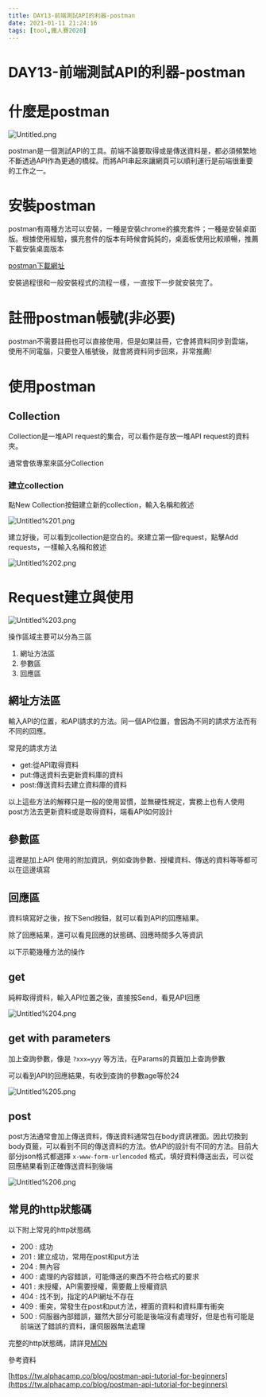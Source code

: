 ```yaml
---
title: DAY13-前端測試API的利器-postman
date: 2021-01-11 21:24:16
tags: [tool,鐵人賽2020]
---
```

# DAY13-前端測試API的利器-postman

# 什麼是postman

![Untitled.png](Untitled.png)

postman是一個測試API的工具。前端不論要取得或是傳送資料是，都必須頻繁地不斷透過API作為更通的橋樑。而將API串起來讓網頁可以順利運行是前端很重要的工作之一。

# 安裝postman

postman有兩種方法可以安裝，一種是安裝chrome的擴充套件；一種是安裝桌面版。根據使用經驗，擴充套件的版本有時候會鈍鈍的，桌面板使用比較順暢，推薦下載安裝桌面版本

[postman下載網址](https://www.postman.com/downloads/)

安裝過程很和一般安裝程式的流程一樣，一直按下一步就安裝完了。

# 註冊postman帳號(非必要)

postman不需要註冊也可以直接使用，但是如果註冊，它會將資料同步到雲端，使用不同電腦，只要登入帳號後，就會將資料同步回來，非常推薦!

# 使用postman

## Collection

Collection是一堆API request的集合，可以看作是存放一堆API request的資料夾。

通常會依專案來區分Collection

### 建立collection

點New Collection按鈕建立新的collection，輸入名稱和敘述

![Untitled%201.png](Untitled%201.png)

建立好後，可以看到collection是空白的。來建立第一個request，點擊Add requests，一樣輸入名稱和敘述

![Untitled%202.png](Untitled%202.png)

# Request建立與使用

![Untitled%203.png](Untitled%203.png)

操作區域主要可以分為三區

1. 網址方法區
2. 參數區
3. 回應區

## 網址方法區

輸入API的位置，和API請求的方法。同一個API位置，會因為不同的請求方法而有不同的回應。

常見的請求方法

- get:從API取得資料
- put:傳送資料去更新資料庫的資料
- post:傳送資料去建立資料庫的資料

以上這些方法的解釋只是一般的使用習慣，並無硬性規定，實務上也有人使用post方法去更新資料或是取得資料，端看API如何設計

## 參數區

這裡是加上API 使用的附加資訊，例如查詢參數、授權資料、傳送的資料等等都可以在這邊填寫

## 回應區

資料填寫好之後，按下Send按鈕，就可以看到API的回應結果。

除了回應結果，還可以看見回應的狀態碼、回應時間多久等資訊

以下示範幾種方法的操作

## get

純粹取得資料，輸入API位置之後，直接按Send，看見API回應

![Untitled%204.png](Untitled%204.png)

## get with parameters

加上查詢參數，像是 `?xxx=yyy` 等方法，在Params的頁籤加上查詢參數

可以看到API的回應結果，有收到查詢的參數age等於24

![Untitled%205.png](Untitled%205.png)

## post

post方法通常會加上傳送資料，傳送資料通常包在body資訊裡面。因此切換到body頁籤，可以看到不同的傳送資料的方法。依API的設計有不同的方法。目前大部分json格式都選擇 `x-www-form-urlencoded` 格式，填好資料傳送出去，可以從回應結果看到正確傳送資料到後端

![Untitled%206.png](Untitled%206.png)

## 常見的http狀態碼

以下附上常見的http狀態碼

- 200 : 成功
- 201 : 建立成功，常用在post和put方法
- 204 : 無內容
- 400 : 處理的內容錯誤，可能傳送的東西不符合格式的要求
- 401 : 未授權，API需要授權，需要戴上授權資訊
- 404 : 找不到，指定的API網址不存在
- 409 : 衝突，常發生在post和put方法，裡面的資料和資料庫有衝突
- 500 : 伺服器內部錯誤，雖然大部分可能是後端沒有處理好，但是也有可能是前端送了錯誤的資料，讓伺服器無法處理

完整的http狀態碼，請詳見[MDN](https://developer.mozilla.org/zh-TW/docs/Web/HTTP/Status)

參考資料

[https://tw.alphacamp.co/blog/postman-api-tutorial-for-beginners](https://tw.alphacamp.co/blog/postman-api-tutorial-for-beginners)